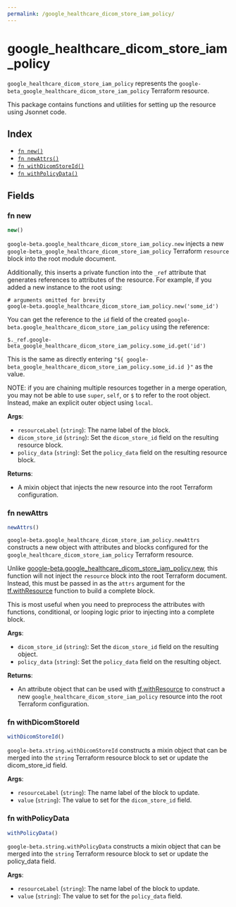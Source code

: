 ```yaml
---
permalink: /google_healthcare_dicom_store_iam_policy/
---
```


# google_healthcare_dicom_store_iam_policy

`google_healthcare_dicom_store_iam_policy` represents the `google-beta_google_healthcare_dicom_store_iam_policy` Terraform resource.



This package contains functions and utilities for setting up the resource using Jsonnet code.


## Index

* [`fn new()`](#fn-new)
* [`fn newAttrs()`](#fn-newattrs)
* [`fn withDicomStoreId()`](#fn-withdicomstoreid)
* [`fn withPolicyData()`](#fn-withpolicydata)

## Fields

### fn new

```ts
new()
```


`google-beta.google_healthcare_dicom_store_iam_policy.new` injects a new `google-beta_google_healthcare_dicom_store_iam_policy` Terraform `resource`
block into the root module document.

Additionally, this inserts a private function into the `_ref` attribute that generates references to attributes of the
resource. For example, if you added a new instance to the root using:

    # arguments omitted for brevity
    google-beta.google_healthcare_dicom_store_iam_policy.new('some_id')

You can get the reference to the `id` field of the created `google-beta.google_healthcare_dicom_store_iam_policy` using the reference:

    $._ref.google-beta_google_healthcare_dicom_store_iam_policy.some_id.get('id')

This is the same as directly entering `"${ google-beta_google_healthcare_dicom_store_iam_policy.some_id.id }"` as the value.

NOTE: if you are chaining multiple resources together in a merge operation, you may not be able to use `super`, `self`,
or `$` to refer to the root object. Instead, make an explicit outer object using `local`.

**Args**:
  - `resourceLabel` (`string`): The name label of the block.
  - `dicom_store_id` (`string`): Set the `dicom_store_id` field on the resulting resource block.
  - `policy_data` (`string`): Set the `policy_data` field on the resulting resource block.

**Returns**:
- A mixin object that injects the new resource into the root Terraform configuration.


### fn newAttrs

```ts
newAttrs()
```


`google-beta.google_healthcare_dicom_store_iam_policy.newAttrs` constructs a new object with attributes and blocks configured for the `google_healthcare_dicom_store_iam_policy`
Terraform resource.

Unlike [google-beta.google_healthcare_dicom_store_iam_policy.new](#fn-new), this function will not inject the `resource`
block into the root Terraform document. Instead, this must be passed in as the `attrs` argument for the
[tf.withResource](https://github.com/tf-libsonnet/core/tree/main/docs#fn-withresource) function to build a complete block.

This is most useful when you need to preprocess the attributes with functions, conditional, or looping logic prior to
injecting into a complete block.

**Args**:
  - `dicom_store_id` (`string`): Set the `dicom_store_id` field on the resulting object.
  - `policy_data` (`string`): Set the `policy_data` field on the resulting object.

**Returns**:
  - An attribute object that can be used with [tf.withResource](https://github.com/tf-libsonnet/core/tree/main/docs#fn-withresource) to construct a new `google_healthcare_dicom_store_iam_policy` resource into the root Terraform configuration.


### fn withDicomStoreId

```ts
withDicomStoreId()
```

`google-beta.string.withDicomStoreId` constructs a mixin object that can be merged into the `string`
Terraform resource block to set or update the dicom_store_id field.



**Args**:
  - `resourceLabel` (`string`): The name label of the block to update.
  - `value` (`string`): The value to set for the `dicom_store_id` field.


### fn withPolicyData

```ts
withPolicyData()
```

`google-beta.string.withPolicyData` constructs a mixin object that can be merged into the `string`
Terraform resource block to set or update the policy_data field.



**Args**:
  - `resourceLabel` (`string`): The name label of the block to update.
  - `value` (`string`): The value to set for the `policy_data` field.
